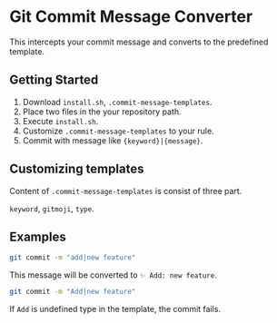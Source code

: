 # Git Commit Message Converter
This intercepts your commit message and converts to the predefined template.



## Getting Started

1. Download `install.sh`, `.commit-message-templates`.
2. Place two files in the your repository path.
3. Execute `install.sh`.
4. Customize `.commit-message-templates` to your rule.
5. Commit with message like `{keyword}|{message}`.



## Customizing templates

Content of `.commit-message-templates` is consist of three part.

`keyword`, `gitmoji`, `type`.



## Examples

```bash
git commit -m "add|new feature"
```

This message will be converted to `✨ Add: new feature`.



```bash
git commit -m "Add|new feature"
```

If `Add` is undefined type in the template, the commit fails.

